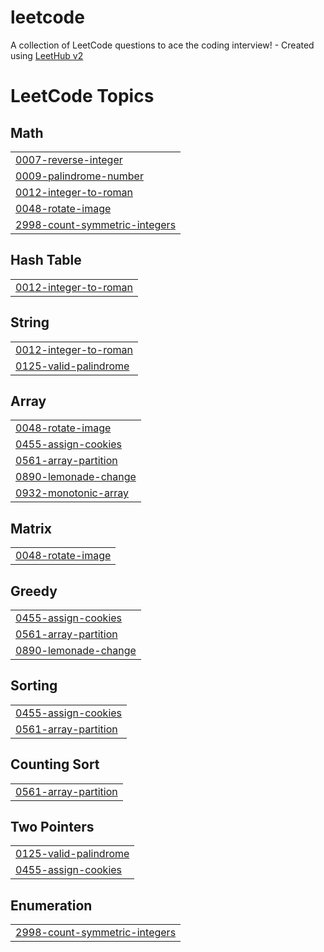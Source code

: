 # leetcode
A collection of LeetCode questions to ace the coding interview! - Created using [LeetHub v2](https://github.com/arunbhardwaj/LeetHub-2.0)

<!---LeetCode Topics Start-->
# LeetCode Topics
## Math
|  |
| ------- |
| [0007-reverse-integer](https://github.com/selvakumar1190/leetcode/tree/master/0007-reverse-integer) |
| [0009-palindrome-number](https://github.com/selvakumar1190/leetcode/tree/master/0009-palindrome-number) |
| [0012-integer-to-roman](https://github.com/selvakumar1190/leetcode/tree/master/0012-integer-to-roman) |
| [0048-rotate-image](https://github.com/selvakumar1190/leetcode/tree/master/0048-rotate-image) |
| [2998-count-symmetric-integers](https://github.com/selvakumar1190/leetcode/tree/master/2998-count-symmetric-integers) |
## Hash Table
|  |
| ------- |
| [0012-integer-to-roman](https://github.com/selvakumar1190/leetcode/tree/master/0012-integer-to-roman) |
## String
|  |
| ------- |
| [0012-integer-to-roman](https://github.com/selvakumar1190/leetcode/tree/master/0012-integer-to-roman) |
| [0125-valid-palindrome](https://github.com/selvakumar1190/leetcode/tree/master/0125-valid-palindrome) |
## Array
|  |
| ------- |
| [0048-rotate-image](https://github.com/selvakumar1190/leetcode/tree/master/0048-rotate-image) |
| [0455-assign-cookies](https://github.com/selvakumar1190/leetcode/tree/master/0455-assign-cookies) |
| [0561-array-partition](https://github.com/selvakumar1190/leetcode/tree/master/0561-array-partition) |
| [0890-lemonade-change](https://github.com/selvakumar1190/leetcode/tree/master/0890-lemonade-change) |
| [0932-monotonic-array](https://github.com/selvakumar1190/leetcode/tree/master/0932-monotonic-array) |
## Matrix
|  |
| ------- |
| [0048-rotate-image](https://github.com/selvakumar1190/leetcode/tree/master/0048-rotate-image) |
## Greedy
|  |
| ------- |
| [0455-assign-cookies](https://github.com/selvakumar1190/leetcode/tree/master/0455-assign-cookies) |
| [0561-array-partition](https://github.com/selvakumar1190/leetcode/tree/master/0561-array-partition) |
| [0890-lemonade-change](https://github.com/selvakumar1190/leetcode/tree/master/0890-lemonade-change) |
## Sorting
|  |
| ------- |
| [0455-assign-cookies](https://github.com/selvakumar1190/leetcode/tree/master/0455-assign-cookies) |
| [0561-array-partition](https://github.com/selvakumar1190/leetcode/tree/master/0561-array-partition) |
## Counting Sort
|  |
| ------- |
| [0561-array-partition](https://github.com/selvakumar1190/leetcode/tree/master/0561-array-partition) |
## Two Pointers
|  |
| ------- |
| [0125-valid-palindrome](https://github.com/selvakumar1190/leetcode/tree/master/0125-valid-palindrome) |
| [0455-assign-cookies](https://github.com/selvakumar1190/leetcode/tree/master/0455-assign-cookies) |
## Enumeration
|  |
| ------- |
| [2998-count-symmetric-integers](https://github.com/selvakumar1190/leetcode/tree/master/2998-count-symmetric-integers) |
<!---LeetCode Topics End-->
